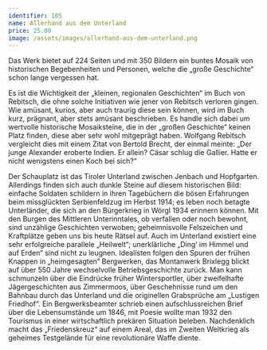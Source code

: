 ```yaml
---
identifier: 185
name: Allerhand aus dem Unterland
price: 25.00
image: /assets/images/allerhand-aus-dem-unterland.png
---
```

Das Werk bietet auf 224 Seiten und mit 350 Bildern ein buntes Mosaik von historischen Begebenheiten und Personen, welche die „große Geschichte“ schon lange vergessen hat.

<!-- more -->

Es ist die Wichtigkeit der „kleinen, regionalen Geschichten“ im Buch von Rebitsch, die ohne solche Initiativen wie jener von Rebitsch verloren gingen. Wie amüsant, kurios, aber auch traurig diese sein können, wird im Buch kurz, prägnant, aber stets amüsant beschrieben. Es handle sich dabei um wertvolle historische Mosaiksteine, die in der „großen Geschichte“ keinen Platz finden, diese aber sehr wohl mitgeprägt haben. Wolfgang Rebitsch vergleicht dies mit einem Zitat von Bertold Brecht, der einmal meinte: „Der junge Alexander eroberte Indien. Er allein? Cäsar schlug die Gallier. Hatte er nicht wenigstens einen Koch bei sich?“

Der Schauplatz ist das Tiroler Unterland zwischen Jenbach und Hopfgarten. Allerdings finden sich auch dunkle Steine auf diesem historischen Bild: einfache Soldaten schildern in ihren Tagebüchern die bösen Erfahrungen beim missglückten Serbienfeldzug im Herbst 1914; es leben noch betagte Unterländer, die sich an den Bürgerkrieg in Wörgl 1934 erinnern können. Mit den Burgen des Mittleren Unterinntales, ob verfallen oder noch bewohnt, sind unzählige Geschichten verwoben; geheimnisvolle Felszeichen und Kraftplätze geben uns bis heute Rätsel auf. Auch im Unterland existiert eine sehr erfolgreiche parallele „Heilwelt“; unerklärliche „Ding‘ im Himmel und auf Erden“ sind nicht zu leugnen. Idealisten folgen den Spuren der frühen Knappen in „heimgesagten“ Bergwerken, das Montanwerk Brixlegg blickt auf über 550 Jahre wechselvolle Betriebsgeschichte zurück. Man kann schmunzeln über die Eindrücke früher Wintersportler, über zweifelhafte Jägergeschichten aus Zimmermoos, über Geschehnisse rund um den Bahnbau durch das Unterland und die originellen Grabsprüche am „Lustigen Friedhof“. Ein Bergwerksbeamter schrieb einen aufschlussreichen Brief über die Lebensumstände um 1846, mit Poesie wollte man 1932 den Tourismus in einer wirtschaftlich prekären Situation beleben. Nachdenklich macht das „Friedenskreuz“ auf einem Areal, das im Zweiten Weltkrieg als geheimes Testgelände für eine revolutionäre Waffe diente.
